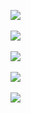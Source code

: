 ![](http://geekresearchlab.net/coursera/crypto1/number-theory-22.jpg)<br><br>
![](http://geekresearchlab.net/coursera/crypto1/number-theory-23.jpg)<br><br>
![](http://geekresearchlab.net/coursera/crypto1/number-theory-24.jpg)<br><br>
![](http://geekresearchlab.net/coursera/crypto1/number-theory-25.jpg)<br><br>
![](http://geekresearchlab.net/coursera/crypto1/number-theory-26.jpg)
